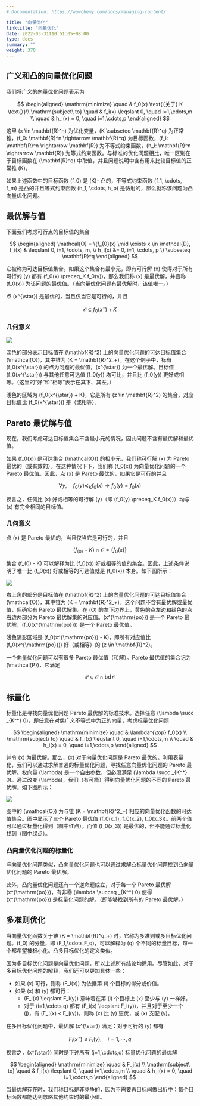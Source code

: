 ```yaml
---
# Documentation: https://wowchemy.com/docs/managing-content/

title: "向量优化"
linktitle: "向量优化"
date: 2022-03-31T10:51:05+08:00
type: docs
summary: ""
weight: 370
---
```


<!--more-->

## 广义和凸的向量优化问题

我们将广义的向量优化问题表示为

$$
\begin{aligned}
    \mathrm{minimize} \quad & f_0(x) \text{（关于} K \text{）}\\
    \mathrm{subject\ to} \quad & f_i(x) \leqslant 0, \quad i=1,\cdots,m \\
    \quad & h_i(x) = 0, \quad i=1,\cdots,p
\end{aligned}
$$

这里 \(x \in \mathbf{R}^n\) 为优化变量，\(K \subseteq \mathbf{R}^q\) 为正常锥，\(f_0: \mathbf{R}^n \rightarrow \mathbf{R}^q\) 为目标函数，\(f_i: \mathbf{R}^n \rightarrow \mathbf{R}\) 为不等式约束函数，\(h_i: \mathbf{R}^n \rightarrow \mathbf{R}\) 为等式约束函数。与标准的优化问题相比，唯一区别在于目标函数在 \(\mathbf{R}^q\) 中取值，并且问题说明中含有用来比较目标值的正常锥 \(K\)。

如果上述函数中的目标函数 \(f_0\) 是 \(K\)- 凸的，不等式约束函数 \(f_1, \cdots, f_m\) 是凸的并且等式约束函数 \(h_1, \cdots, h_p\) 是仿射的，那么就称该问题为凸向量优化问题。

## 最优解与值

下面我们考虑可行点的目标值的集合

$$
\begin{aligned}
    \mathcal{O} = \{f_{0}(x) \mid \exists x \in \mathcal{D}, f_i(x) & \leqslant 0, i=1, \cdots, m, \\
    h_i(x) &= 0, i=1, \cdots, p \} \subseteq \mathbf{R}^q
\end{aligned}
$$

它被称为可达目标值集合。如果这个集合有最小元，即有可行解 \(x\) 使得对于所有可行的 \(y\) 都有 \(f_0(x) \preceq_K f_0(y)\)，那么我们称 \(x\) 是最优解，并且称 \(f_0(x)\) 为该问题的最优值。（当向量优化问题有最优解时，该值唯一。）

点 \(x^{\star}\) 是最优的，当且仅当它是可行的，并且

$$
\mathcal{O} \subseteq f_0(x^{\star}) + K
$$

### 几何意义

![](/learn/convex-optimization/convex-optimization-problems/455f3f54b7dc5d4a7a0f58156d1779fb.png)

深色的部分表示目标值在 \(\mathbf{R}^2\) 上的向量优化问题的可达目标值集合 \(\mathcal{O}\)，其中锥为 \(K = \mathbf{R}^2_+\)。在这个例子中，标有 \(f_0(x^{\star})\) 的点为问题的最优值，\(x^{\star}\) 为一个最优解。目标值 \(f_0(x^{\star})\) 与其他任意可达值 \(f_0(y)\) 均可比，并且比 \(f_0(y)\) 更好或相等。（这里的“好”和“相等”表示在其下、其左。）

浅色的区域为 \(f_0(x^{\star}) + K\)，它是所有 \(z \in \mathbf{R}^2\) 的集合，对应目标值比 \(f_0(x^{\star})\) 差（或相等）。

## Pareto 最优解与值

现在，我们考虑可达目标值集合不含最小元的情况，因此问题不含有最优解和最优值。

如果 \(f_0(x)\) 是可达集合 \(\mathcal{O}\) 的极小元，我们称可行解 \(x\) 为 Pareto 最优的（或有效的）。在这种情况下下，我们称 \(f_0(x)\) 为向量优化问题的一个 Pareto 最优值。因此，点 \(x\) 是 Pareto 最优的，如果它是可行的并且

$$
\forall y, \quad f_0(y) \preceq_K f_0(x) \Longrightarrow f_0(y) = f_0(x)
$$

换言之，任何比 \(x\) 好或相等的可行解 \(y\)（即 \(f_0(y) \preceq_K f_0(x)\)）均与 \(x\) 有完全相同的目标值。

### 几何意义

点 \(x\) 是 Pareto 最优的，当且仅当它是可行的，并且

$$
(f_(0) - K) \cap \mathcal{O} = \{ f_0(x) \}
$$

集合 \(f_(0) - K\) 可以解释为比 \(f_0(x)\) 好或相等的值的集合。因此，上述条件说明了唯一比 \(f_0(x)\) 好或相等的可达值就是 \(f_0(x)\) 本身。如下图所示：

![](/learn/convex-optimization/convex-optimization-problems/4-7-2.png)

右上角的部分是目标值在 \(\mathbf{R}^2\) 上的向量优化问题的可达目标值集合 \(\mathcal{O}\)，其中锥为 \(K = \mathbf{R}^2_+\)。这个问题不含有最优解或最优值，但确实有 Pareto 最优解集。在 \(O\) 的左下边界上，黄色的点左边和绿色的点右边两部分为 Pareto 最优解集的对应值。\(x^{\mathrm{po}}\) 是一个 Pareto 最优解，\(f_0(x^{\mathrm{po}})\) 是一个 Pareto 最优值。

浅色阴影区域是 \(f_0(x^{\mathrm{po}}) - K\)，即所有对应值比 \(f_0(x^{\mathrm{po}})\) 好（或相等）的 \(z \in \mathbf{R}^2\)。

一个向量优化问题可以有很多 Pareto 最优值（和解）。Pareto 最优值的集合记为 \(\mathcal{P}\)，它满足

$$
\mathcal{P} \subseteq \mathcal{O} \cap \operatorname{bd} \mathcal{O}
$$

## 标量化

标量化是寻找向量优化问题 Pareto 最优解的标准技术。选择任意 \(\lambda \succ _{K^*} 0\)，即任意在对偶广义不等式中为正的向量，考虑标量优化问题

$$
\begin{aligned}
    \mathrm{minimize} \quad & \lambda^{\top} f_0(x) \\
    \mathrm{subject\ to} \quad & f_i(x) \leqslant 0, \quad i=1,\cdots,m \\
    \quad & h_i(x) = 0, \quad i=1,\cdots,p      
\end{aligned}
$$

并令 \(x\) 为最优解。那么，\(x\) 对于向量优化问题是 Pareto 最优的。利用表量化，我们可以通过求解普通的标量优化问题，寻找任意向量优化问题的 Pareto 最优解。权向量 \(\lambda\) 是一个自由参数，但必须满足 \(\lambda \succ _{K^*} 0\)。通过改变 \(\lambda\)，我们（有可能）得到向量优化问题的不同的 Pareto 最优解。如下图所示：

![](/learn/convex-optimization/convex-optimization-problems/4-7-3.png)

图中的 \(\mathcal{O}\) 为与锥 \(K = \mathbf{R}^2_+\) 相应的向量优化函数的可达值集合。图中显示了三个 Pareto 最优值 \(f_0(x_1), f_0(x_2), f_0(x_3)\)。前两个值可以通过标量化得到（图中红点），而值 \(f_0(x_3)\) 是最优的，但不能通过标量化找到（图中绿点）。

### 凸向量优化问题的标量化

与向量优化问题类似，凸向量优化问题也可以通过求解凸标量优化问题找到凸向量优化问题的 Pareto 最优解。

此外，凸向量优化问题还有一个逆命题成立，对于每一个 Pareto 最优解 \(x^{\mathrm{po}}\)，有非零 \(\lambda \succeq _{K^*} 0\) 使得 \(x^{\mathrm{po}}\) 是标量化问题的解。（即能够找到所有的 Pareto 最优解。）

## 多准则优化

当向量优化函数关于锥 \(K = \mathbf{R}^q_+\) 时，它称为多准则或多目标优化问题。\(f_0\) 的分量，即 \(F_1,\cdots,F_q\)，可以解释为 \(q\) 个不同的标量目标，每一个都希望被极小化。凸多目标优化的定义类似。

因为多目标优化问题是向量优化问题，所以上述所有结论均适用。尽管如此，对于多目标优化问题的解释，我们还可以更加具体一些：

- 如果 \(x\) 可行，则称 \(F_i(x)\) 为依据第 \(i\) 个目标的得分或价值。
- 如果 \(x\) 和 \(y\) 都可行：
  - \(F_i(x) \leqslant F_i(y)\) 意味着在第 \(i\) 个目标上 \(x\) 至少与 \(y\) 一样好。
  - 对于 \(i=1,\cdots,q\) 都有 \(F_i(x) \leqslant F_i(y)\)，并且对于至少一个 \(j\)，有 \(F_j(x) < F_j(y)\)，则称 \(x\) 比 \(y\) 更优，或 \(x\) 支配 \(y\)。

在多目标优化问题中，最优解 \(x^{\star}\) 满足：对于可行的 \(y\) 都有

$$
F_{i}(x^{\star}) \leqslant F_{i}(y), \quad i=1, \cdots, q
$$

换言之，\(x^{\star}\) 同时是下述所有 \(j=1,\cdots,q\) 标量优化问题的最优解

$$
\begin{aligned}
    \mathrm{minimize} \quad & F_j(x) \\
    \mathrm{subject\ to} \quad & f_i(x) \leqslant 0, \quad i=1,\cdots,m \\
    \quad & h_i(x) = 0, \quad i=1,\cdots,p
\end{aligned}
$$

当最优解存在时，我们称目标是非竞争的，因为不需要再目标间做出折中；每个目标函数都能达到忽略其他约束时的最小值。